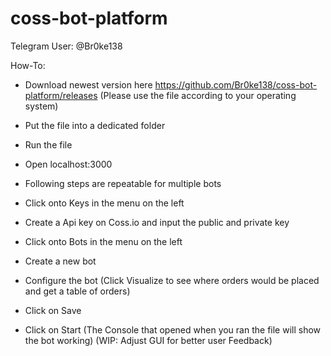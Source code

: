 # coss-bot-platform

Telegram User: @Br0ke138

How-To:
- Download newest version here https://github.com/Br0ke138/coss-bot-platform/releases
  (Please use the file according to your operating system)
- Put the file into a dedicated folder
- Run the file
- Open localhost:3000

- Following steps are repeatable for multiple bots
- Click onto Keys in the menu on the left
- Create a Api key on Coss.io and input the public and private key
- Click onto Bots in the menu on the left
- Create a new bot
- Configure the bot (Click Visualize to see where orders would be placed and get a table of orders)
- Click on Save
- Click on Start (The Console that opened when you ran the file will show the bot working) (WIP: Adjust GUI for better user Feedback)
